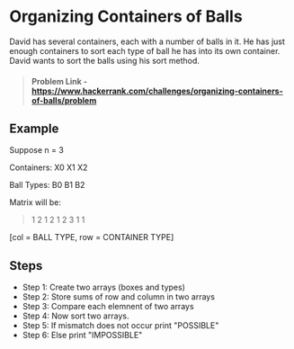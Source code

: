 # Organizing Containers of Balls

David has several containers, each with a number of balls in it. He has just enough containers to sort each type of ball he has into its own container. David wants to sort the balls using his sort method.

> #### Problem Link - https://www.hackerrank.com/challenges/organizing-containers-of-balls/problem

## Example

Suppose n = 3

Containers:
X0	X1	X2

Ball Types:
B0	B1	B2


Matrix will be:
> 1		2		1
> 2		1		2
> 3		1		1

[col = BALL TYPE, row = CONTAINER TYPE]

## Steps

- Step 1: Create two arrays (boxes and types)
- Step 2: Store sums of row and column in two arrays
- Step 3: Compare each elemnent of two arrays
- Step 4: Now sort two arrays.
- Step 5: If mismatch does not occur print "POSSIBLE"
- Step 6: Else print "IMPOSSIBLE"
